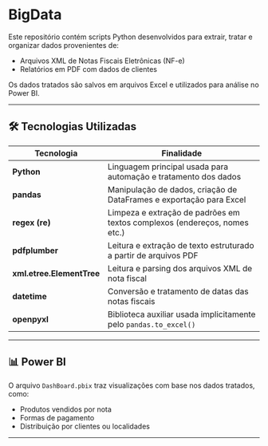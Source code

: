 # BigData

Este repositório contém scripts Python desenvolvidos para extrair, tratar e organizar dados provenientes de:
- Arquivos XML de Notas Fiscais Eletrônicas (NF-e)
- Relatórios em PDF com dados de clientes

Os dados tratados são salvos em arquivos Excel e utilizados para análise no Power BI.

---

## 🛠 Tecnologias Utilizadas

| Tecnologia | Finalidade |
|------------|------------|
| **Python** | Linguagem principal usada para automação e tratamento dos dados |
| **pandas** | Manipulação de dados, criação de DataFrames e exportação para Excel |
| **regex (re)** | Limpeza e extração de padrões em textos complexos (endereços, nomes etc.) |
| **pdfplumber** | Leitura e extração de texto estruturado a partir de arquivos PDF |
| **xml.etree.ElementTree** | Leitura e parsing dos arquivos XML de nota fiscal |
| **datetime** | Conversão e tratamento de datas das notas fiscais |
| **openpyxl** | Biblioteca auxiliar usada implicitamente pelo `pandas.to_excel()` |

---

## 📊 Power BI

O arquivo `DashBoard.pbix` traz visualizações com base nos dados tratados, como:
- Produtos vendidos por nota
- Formas de pagamento
- Distribuição por clientes ou localidades


---
